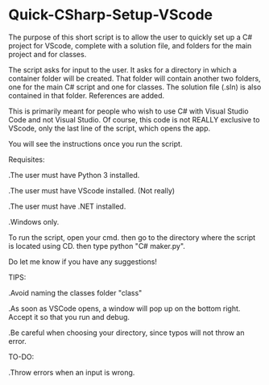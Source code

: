 # Quick-CSharp-Setup-VScode
The purpose of this short script is to allow the user to quickly set up a C# project for VScode, complete with a solution file, and folders for the main project and for classes.

The script asks for input to the user. It asks for a directory in which a container folder will be created. That folder will contain another two folders, one for the main C# script and one for classes. The solution file (.sln) is also contained in that folder. References are added.

This is primarily meant for people who wish to use C# with Visual Studio Code and not Visual Studio. Of course, this code is not REALLY exclusive to VScode, only the last line of the script, which opens the app.

You will see the instructions once you run the script.

Requisites:

  .The user must have Python 3 installed.
  
  .The user must have VScode installed. (Not really)
  
  .The user must have .NET installed.
  
  .Windows only.
  
To run the script, open your cmd. then go to the directory where the script is located using CD. then type python "C# maker.py".

Do let me know if you have any suggestions! 

TIPS:

  .Avoid naming the classes folder "class"
  
  .As soon as VSCode opens, a window will pop up on the bottom right. Accept it so that you run and debug.
  
  .Be careful when choosing your directory, since typos will not throw an error.
  
TO-DO:

  .Throw errors when an input is wrong.
